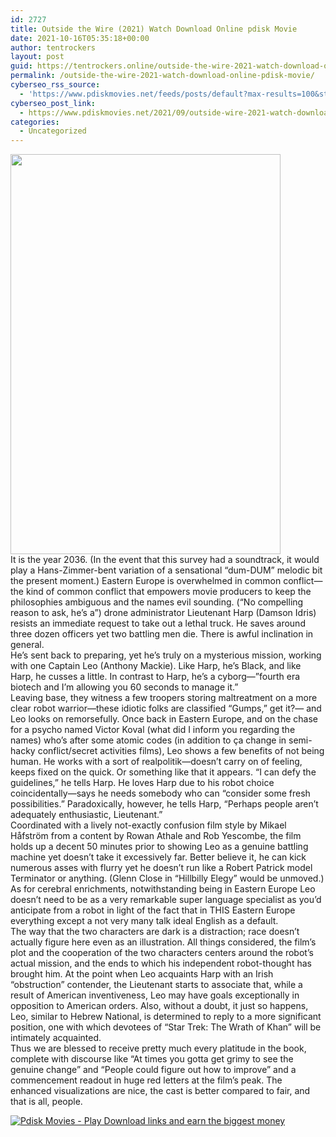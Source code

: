 ```yaml
---
id: 2727
title: Outside the Wire (2021) Watch Download Online pdisk Movie
date: 2021-10-16T05:35:18+00:00
author: tentrockers
layout: post
guid: https://tentrockers.online/outside-the-wire-2021-watch-download-online-pdisk-movie/
permalink: /outside-the-wire-2021-watch-download-online-pdisk-movie/
cyberseo_rss_source:
  - 'https://www.pdiskmovies.net/feeds/posts/default?max-results=100&start-index=501'
cyberseo_post_link:
  - https://www.pdiskmovies.net/2021/09/outside-wire-2021-watch-download-online.html
categories:
  - Uncategorized
---
```

<div class="separator">
  <a href="https://1.bp.blogspot.com/-BwClTLC40KQ/YTx-lLNhEcI/AAAAAAAAA0A/Kn4cb1DcLGI7WzbCWv0BVoSQF1j7q8ShwCLcBGAsYHQ/s1778/thbgf.jpg" imageanchor="1"><img loading="lazy" border="0" data-original-height="1778" data-original-width="1200" height="640" src="https://1.bp.blogspot.com/-BwClTLC40KQ/YTx-lLNhEcI/AAAAAAAAA0A/Kn4cb1DcLGI7WzbCWv0BVoSQF1j7q8ShwCLcBGAsYHQ/w432-h640/thbgf.jpg" width="432" /></a>
</div>



<div>
  <div>
    <span>It is the year 2036. (In the event that this survey had a soundtrack, it would play a Hans-Zimmer-bent variation of a sensational &#8220;dum-DUM&#8221; melodic bit the present moment.) Eastern Europe is overwhelmed in common conflict—the kind of common conflict that empowers movie producers to keep the philosophies ambiguous and the names evil sounding. (&#8220;No compelling reason to ask, he&#8217;s a&#8221;) drone administrator Lieutenant Harp (Damson Idris) resists an immediate request to take out a lethal truck. He saves around three dozen officers yet two battling men die. There is awful inclination in general.&nbsp;</span>
  </div>
  
  <div>
    <span>He&#8217;s sent back to preparing, yet he&#8217;s truly on a mysterious mission, working with one Captain Leo (Anthony Mackie). Like Harp, he&#8217;s Black, and like Harp, he cusses a little. In contrast to Harp, he&#8217;s a cyborg—&#8221;fourth era biotech and I&#8217;m allowing you 60 seconds to manage it.&#8221;&nbsp;</span>
  </div>
  
  <div>
    <span>Leaving base, they witness a few troopers storing maltreatment on a more clear robot warrior—these idiotic folks are classified &#8220;Gumps,&#8221; get it?— and Leo looks on remorsefully. Once back in Eastern Europe, and on the chase for a psycho named Victor Koval (what did I inform you regarding the names) who&#8217;s after some atomic codes (in addition to ça change in semi-hacky conflict/secret activities films), Leo shows a few benefits of not being human. He works with a sort of realpolitik—doesn&#8217;t carry on of feeling, keeps fixed on the quick. Or something like that it appears. &#8220;I can defy the guidelines,&#8221; he tells Harp. He loves Harp due to his robot choice coincidentally—says he needs somebody who can &#8220;consider some fresh possibilities.&#8221; Paradoxically, however, he tells Harp, &#8220;Perhaps people aren&#8217;t adequately enthusiastic, Lieutenant.&#8221;&nbsp;</span>
  </div>
  
  <div>
    <span>Coordinated with a lively not-exactly confusion film style by Mikael Håfström from a content by Rowan Athale and Rob Yescombe, the film holds up a decent 50 minutes prior to showing Leo as a genuine battling machine yet doesn&#8217;t take it excessively far. Better believe it, he can kick numerous asses with flurry yet he doesn&#8217;t run like a Robert Patrick model Terminator or anything. (Glenn Close in &#8220;Hillbilly Elegy&#8221; would be unmoved.) As for cerebral enrichments, notwithstanding being in Eastern Europe Leo doesn&#8217;t need to be as a very remarkable super language specialist as you&#8217;d anticipate from a robot in light of the fact that in THIS Eastern Europe everything except a not very many talk ideal English as a default.&nbsp;</span>
  </div>
  
  <div>
    <span>The way that the two characters are dark is a distraction; race doesn&#8217;t actually figure here even as an illustration. All things considered, the film&#8217;s plot and the cooperation of the two characters centers around the robot&#8217;s actual mission, and the ends to which his independent robot-thought has brought him. At the point when Leo acquaints Harp with an Irish &#8220;obstruction&#8221; contender, the Lieutenant starts to associate that, while a result of American inventiveness, Leo may have goals exceptionally in opposition to American orders. Also, without a doubt, it just so happens, Leo, similar to Hebrew National, is determined to reply to a more significant position, one with which devotees of &#8220;Star Trek: The Wrath of Khan&#8221; will be intimately acquainted.&nbsp;</span>
  </div>
  
  <div>
    <span>Thus we are blessed to receive pretty much every platitude in the book, complete with discourse like &#8220;At times you gotta get grimy to see the genuine change&#8221; and &#8220;People could figure out how to improve&#8221; and a commencement readout in huge red letters at the film&#8217;s peak. The enhanced visualizations are nice, the cast is better compared to fair, and that is all, people.</span>
  </div>
</div>

[![](https://1.bp.blogspot.com/-KJZYdQTn3nw/YS8VdIdXMyI/AAAAAAAAaw4/BR8dsGkpxw0T8C_4G4ALfMA7cP79KN3kwCLcBGAsYHQ/w400-h58/play_download_buttuons-removebg-preview.png "Pdisk Movies - Play Download links and earn the biggest money")](https://kofilink.com/1/bnYya2g5MDAwd2Nx?dn=1)
